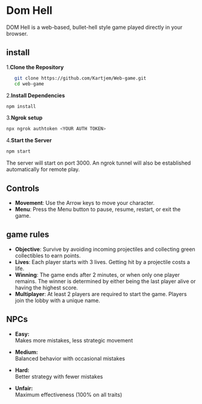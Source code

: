 # Dom Hell

DOM Hell is a web-based, bullet-hell style game played directly in your browser.

## install

1.**Clone the Repository**

```bash
   git clone https://github.com/Kartjem/Web-game.git
   cd web-game 
```

2.**Install Dependencies**

```bash
npm install
```

3.**Ngrok setup**

```bash
npx ngrok authtoken <YOUR AUTH TOKEN>
```

4.**Start the Server**

```bash
npm start
```

The server will start on port 3000. An ngrok tunnel will also be established automatically for remote play.

## Controls

- **Movement**: Use the Arrow keys to move your character.
- **Menu**: Press the Menu button to pause, resume, restart, or exit the game.

## game rules

- **Objective**: Survive by avoiding incoming projectiles and collecting green collectibles to earn points.
- **Lives**: Each player starts with 3 lives. Getting hit by a projectile costs a life.
- **Winning**: The game ends after 2 minutes, or when only one player remains. The winner is determined by either being the last player alive or having the highest score.
- **Multiplayer**: At least 2 players are required to start the game. Players join the lobby with a unique name.

## NPCs

- **Easy:**  
  Makes more mistakes, less strategic movement

- **Medium:**  
  Balanced behavior with occasional mistakes

- **Hard:**  
  Better strategy with fewer mistakes

- **Unfair:**  
  Maximum effectiveness (100% on all traits)
  